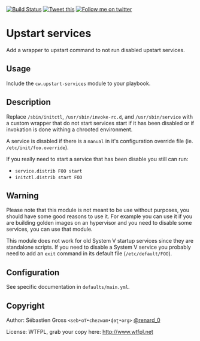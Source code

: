 <!--

---
lang: american
---
-->

[![Build Status](https://travis-ci.org/cw-ansible/cw.upstart-services.svg?branch=master)](https://travis-ci.org/cw-ansible/cw.upstart-services)
[![Tweet this](http://img.shields.io/badge/Tweet-it00aced.svg)](https://twitter.com/intent/tweet?tw_p=tweetbutton&via=renard_0&url=https%3A%2F%2Fgithub.com%2Fcw-ansible%2Fcw.upstart-services&text=Add%20wrapper%20to%20disable%20%23upstart%20services%20with%20%23ansible.)
[![Follow me on twitter](http://img.shields.io/badge/Twitter-Follow-00aced.svg)](https://twitter.com/intent/follow?region=follow_link&screen_name=renard_0&tw_p=followbutton)


# Upstart services

Add a wrapper to upstart command to not run disabled upstart services.

## Usage

Include the `cw.upstart-services` module to your playbook.

## Description

Replace `/sbin/initctl`, `/usr/sbin/invoke-rc.d`, and `/usr/sbin/service`
with a custom wrapper that do not start services start if it has been
disabled or if invokation is done withing a chrooted environment.

A service is disabled if there is a `manual` in it's configuration override
file (ie. `/etc/init/foo.override`).

If you really need to start a service that has been disable you still can
run:

- `service.distrib FOO start`
- `initctl.distrib start FOO`

## Warning

Please note that this module is not meant to be use without purposes, you
should have some good reasons to use it. For example you can use it if you
are building golden images on an hypervisor and you need to disable some
services, you can use that module.

This module does not work for old System V startup services since they are
standalone scripts. If you need to disable a System V service you probably
need to add an `exit` command in its default file (`/etc/default/FOO`).

## Configuration

See specific documentation in `defaults/main.yml`.

## Copyright

Author: Sébastien Gross `<seb•ɑƬ•chezwam•ɖɵʈ•org>` [@renard_0](https://twitter.com/renard_0)

License: WTFPL, grab your copy here: http://www.wtfpl.net
